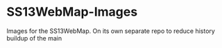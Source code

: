 # SS13WebMap-Images
Images for the SS13WebMap. On its own separate repo to reduce history buildup of the main
